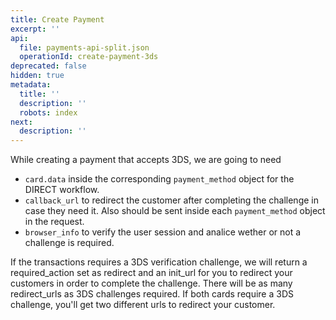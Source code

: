 ```yaml
---
title: Create Payment
excerpt: ''
api:
  file: payments-api-split.json
  operationId: create-payment-3ds
deprecated: false
hidden: true
metadata:
  title: ''
  description: ''
  robots: index
next:
  description: ''
---
```

While creating a payment that accepts 3DS, we are going to need

- `card.data` inside the corresponding `payment_method` object for the DIRECT workflow. 
- `callback_url` to redirect the customer after completing the challenge in case they need it. Also should be sent inside each `payment_method` object in the request. 
- `browser_info` to verify the user session and analice wether or not a challenge is required. 

If the transactions requires a 3DS verification challenge, we will return a required_action set as redirect and an init_url for you to redirect your customers in order to complete the challenge. There will be as many redirect_urls as 3DS challenges required. If both cards require a 3DS challenge, you'll get two different urls to redirect your customer.